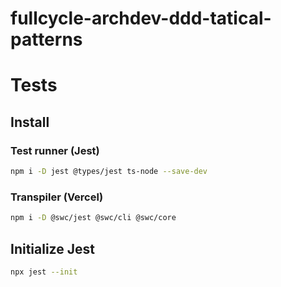 # fullcycle-archdev-ddd-tatical-patterns

# Tests

## Install
### Test runner (Jest)
```sh
npm i -D jest @types/jest ts-node --save-dev
```

### Transpiler (Vercel)
```sh
npm i -D @swc/jest @swc/cli @swc/core
```

## Initialize Jest
```sh
npx jest --init
```